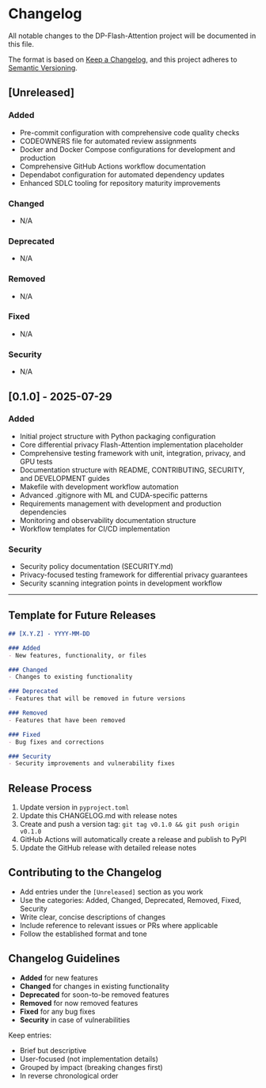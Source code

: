 # Changelog

All notable changes to the DP-Flash-Attention project will be documented in this file.

The format is based on [Keep a Changelog](https://keepachangelog.com/en/1.0.0/),
and this project adheres to [Semantic Versioning](https://semver.org/spec/v2.0.0.html).

## [Unreleased]

### Added
- Pre-commit configuration with comprehensive code quality checks
- CODEOWNERS file for automated review assignments
- Docker and Docker Compose configurations for development and production
- Comprehensive GitHub Actions workflow documentation
- Dependabot configuration for automated dependency updates
- Enhanced SDLC tooling for repository maturity improvements

### Changed
- N/A

### Deprecated
- N/A

### Removed
- N/A

### Fixed
- N/A

### Security
- N/A

## [0.1.0] - 2025-07-29

### Added
- Initial project structure with Python packaging configuration
- Core differential privacy Flash-Attention implementation placeholder
- Comprehensive testing framework with unit, integration, privacy, and GPU tests
- Documentation structure with README, CONTRIBUTING, SECURITY, and DEVELOPMENT guides
- Makefile with development workflow automation
- Advanced .gitignore with ML and CUDA-specific patterns
- Requirements management with development and production dependencies
- Monitoring and observability documentation structure
- Workflow templates for CI/CD implementation

### Security
- Security policy documentation (SECURITY.md)
- Privacy-focused testing framework for differential privacy guarantees
- Security scanning integration points in development workflow

---

## Template for Future Releases

```markdown
## [X.Y.Z] - YYYY-MM-DD

### Added
- New features, functionality, or files

### Changed
- Changes to existing functionality

### Deprecated
- Features that will be removed in future versions

### Removed
- Features that have been removed

### Fixed
- Bug fixes and corrections

### Security
- Security improvements and vulnerability fixes
```

## Release Process

1. Update version in `pyproject.toml`
2. Update this CHANGELOG.md with release notes
3. Create and push a version tag: `git tag v0.1.0 && git push origin v0.1.0`
4. GitHub Actions will automatically create a release and publish to PyPI
5. Update the GitHub release with detailed release notes

## Contributing to the Changelog

- Add entries under the `[Unreleased]` section as you work
- Use the categories: Added, Changed, Deprecated, Removed, Fixed, Security
- Write clear, concise descriptions of changes
- Include reference to relevant issues or PRs where applicable
- Follow the established format and tone

## Changelog Guidelines

- **Added** for new features
- **Changed** for changes in existing functionality
- **Deprecated** for soon-to-be removed features
- **Removed** for now removed features
- **Fixed** for any bug fixes
- **Security** in case of vulnerabilities

Keep entries:
- Brief but descriptive
- User-focused (not implementation details)
- Grouped by impact (breaking changes first)
- In reverse chronological order